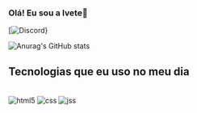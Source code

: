 
### Olá! Eu sou a Ivete👊

[![Discord](https://img.shields.io/badge/Discord-7289DA?style=for-the-badge&logo=discord&logoColor=white)}

![Anurag's GitHub stats](https://github-readme-stats.vercel.app/api?username=jivetejesus&show_icons=true&theme=merko)

## Tecnologias que eu uso no meu dia
<div style= "display: inline_block"><br/>
<img align="center"alt="html5"  src="https://img.shields.io/badge/HTML5-E34F26?style=for-the-badge&logo=html5&logoColor=white"/>
<img align="center" alt
="css"  src="https://img.shields.io/badge/CSS3-1572B6?style=for-the-badge&logo=css3&logoColor=white"/>
<img align="center" alt="jss" src="https://img.shields.io/badge/JavaScript-F7DF1E?style=for-the-badge&logo=javascript&logoColor=black"/>
